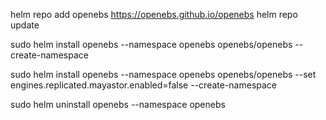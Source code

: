 helm repo add openebs https://openebs.github.io/openebs
helm repo update

sudo helm install openebs --namespace openebs openebs/openebs --create-namespace

sudo helm install openebs --namespace openebs openebs/openebs --set engines.replicated.mayastor.enabled=false --create-namespace

sudo helm uninstall openebs --namespace openebs
